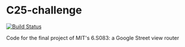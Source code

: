 # C25-challenge

[![Build Status](https://github.com/dukeeagle/C25-challenge.jl/actions/workflows/CI.yml/badge.svg?branch=main)](https://github.com/dukeeagle/C25-challenge.jl/actions/workflows/CI.yml?query=branch%3Amain)

Code for the final project of MIT's 6.S083: a Google Street view router